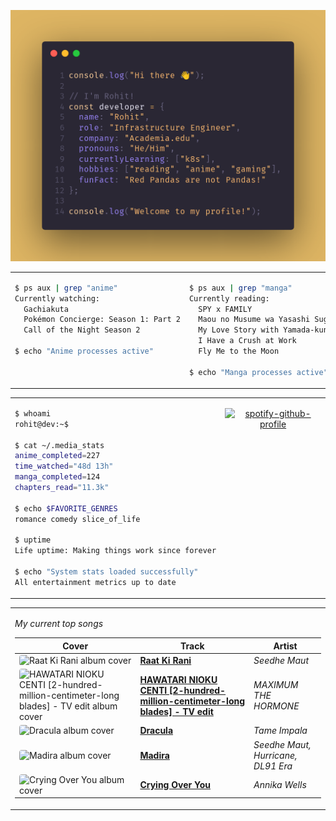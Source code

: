 <div align="center">

![Rohit's GitHub profile intro banner](images/intro.png)

</div>

<table>
<tr>
<td width="50%" valign="top">

```bash
$ ps aux | grep "anime"
Currently watching:
  Gachiakuta
  Pokémon Concierge: Season 1: Part 2
  Call of the Night Season 2

$ echo "Anime processes active"
```

</td>
<td width="50%" valign="top">

```bash
$ ps aux | grep "manga"
Currently reading:
  SPY x FAMILY
  Maou no Musume wa Yasashi Sugiru!!
  My Love Story with Yamada-kun at Lv999
  I Have a Crush at Work
  Fly Me to the Moon

$ echo "Manga processes active"
```

</td>
</tr>
</table>

<table>
<tr>
<td width="50%" valign="top">

```bash
$ whoami
rohit@dev:~$

$ cat ~/.media_stats
anime_completed=227
time_watched="48d 13h"
manga_completed=124
chapters_read="11.3k"

$ echo $FAVORITE_GENRES
romance comedy slice_of_life

$ uptime
Life uptime: Making things work since forever

$ echo "System stats loaded successfully"
All entertainment metrics up to date
```

</td>
<td width="50%" valign="top">

<div align="center">

[![spotify-github-profile](https://spotify-github-profile.kittinanx.com/api/view?uid=infernapexavier&cover_image=true&theme=default&show_offline=true&background_color=121212&interchange=true&bar_color=53b14f&bar_color_cover=true)](https://spotify-github-profile.kittinanx.com/api/view?uid=infernapexavier&redirect=true)

</div>

</td>
</tr>
</table>

<table>
<tr>
<td width="100%" valign="top">

*My current top songs*

| Cover | Track | Artist |
|-------|-------|--------|
<img src="https://i.scdn.co/image/ab67616d0000b2739750614dd177fa9137726f07" width="40" height="40" style="border-radius: 4px;" alt="Raat Ki Rani album cover"> | **[Raat Ki Rani](https://open.spotify.com/track/1alInstEk6TQMuPyjCgI4K)** | *Seedhe Maut*
<img src="https://i.scdn.co/image/ab67616d0000b273b3c9954a5297f5bc1bf90c3b" width="40" height="40" style="border-radius: 4px;" alt="HAWATARI NIOKU CENTI [2-hundred-million-centimeter-long blades] - TV edit album cover"> | **[HAWATARI NIOKU CENTI [2-hundred-million-centimeter-long blades] - TV edit](https://open.spotify.com/track/1lySGuhlcZUJxLA5W5Bo7k)** | *MAXIMUM THE HORMONE*
<img src="https://i.scdn.co/image/ab67616d0000b27378009881b6815a7efe6d7b35" width="40" height="40" style="border-radius: 4px;" alt="Dracula album cover"> | **[Dracula](https://open.spotify.com/track/709ZIqPHyFOpx2QdjmeWAM)** | *Tame Impala*
<img src="https://i.scdn.co/image/ab67616d0000b273a9e75a1283dfda275de82714" width="40" height="40" style="border-radius: 4px;" alt="Madira album cover"> | **[Madira](https://open.spotify.com/track/3ue7PTXmpCbn3LXfkZWxll)** | *Seedhe Maut, Hurricane, DL91 Era*
<img src="https://i.scdn.co/image/ab67616d0000b2733959ec24cf74747b385fe536" width="40" height="40" style="border-radius: 4px;" alt="Crying Over You album cover"> | **[Crying Over You](https://open.spotify.com/track/06PvX7EkxiWjynceC2j72O)** | *Annika Wells*

</td>
</tr>
</table>